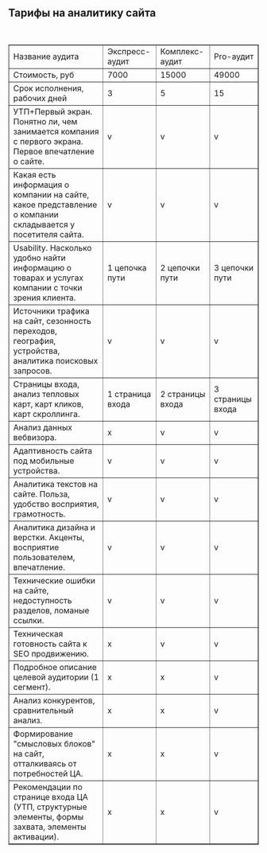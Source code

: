 ## Тарифы на аналитику сайта 
</br>
<table border="1">
<tr>
       <td>Название аудита</td>
       <td>Экспресс-аудит</td>
       <td>Комплекс-аудит</td>
       <td>Pro-аудит</td>
</tr>
<tr>
       <td>Стоимость, руб</td>
       <td>7000</td>
       <td>15000</td>
       <td>49000</td>
</tr>
<tr>    
       <td>Срок исполнения, рабочих дней</td>
       <td>3</td>
       <td>5</td>
       <td>15</td>
</tr>
<tr>    
       <td>УТП+Первый экран. Понятно ли, чем занимается компания с первого экрана. Первое впечатление о сайте.</td>
       <td>v</td>
       <td>v</td>
       <td>v</td>
</tr>
<tr>    
       <td>Какая есть информация о компании на сайте, какое представление о компании складывается у посетителя сайта.</td>
       <td>v</td>
       <td>v</td>
       <td>v</td>
</tr>
<tr>    
       <td>Usability. Насколько удобно найти информацию о товарах и услугах компании с точки зрения клиента.</td>
       <td>1 цепочка пути</td>
       <td>2 цепочки пути</td>
       <td>3 цепочки пути</td>
</tr>
<tr>    
       <td>Источники трафика на сайт, сезонность переходов, география, устройства, аналитика поисковых запросов.</td>
       <td>v</td>
       <td>v</td>
       <td>v</td>
</tr>
<tr>    
       <td>Страницы входа, анализ тепловых карт, карт кликов, карт скроллинга.</td>
       <td>1 страница входа</td>
       <td>2 страницы входа</td>
       <td>3 страницы входа</td>
</tr>
<tr>    
       <td>Анализ данных вебвизора.</td>
       <td>х</td>
       <td>v</td>
       <td>v</td>
</tr>
<tr>    
       <td>Адаптивность сайта под мобильные устройства.</td>
       <td>v</td>
       <td>v</td>
       <td>v</td>
</tr>
<tr>    
       <td>Аналитика текстов на сайте. Польза, удобство восприятия, грамотность.</td>
       <td>v</td>
       <td>v</td>
       <td>v</td>
</tr> 
<tr>    
       <td>Аналитика дизайна и верстки. Акценты, восприятие пользователем, впечатление.</td>
       <td>v</td>
       <td>v</td>
       <td>v</td>
</tr> 
<tr>    
       <td>Технические ошибки на сайте, недоступность разделов, ломаные ссылки.</td>
       <td>v</td>
       <td>v</td>
       <td>v</td>
</tr> 
<tr>    
       <td>Техническая готовность сайта к SEO продвижению. </td>
       <td>х</td>
       <td>v</td>
       <td>v</td>
</tr>
<tr>    
       <td>Подробное описание целевой аудитории (1 сегмент).</td>
       <td>х</td>
       <td>х</td>
       <td>v</td>
</tr>
<tr>    
       <td>Анализ конкурентов, сравнительный анализ.</td>
       <td>х</td>
       <td>х</td>
       <td>v</td>
</tr>
<tr>    
       <td>Формирование "смысловых блоков" на сайт, отталкиваясь от потребностей ЦА.</td>
       <td>х</td>
       <td>х</td>
       <td>v</td>
</tr>
<tr>    
       <td>Рекомендации по странице входа ЦА (УТП, структурные элементы, формы захвата, элементы активации).</td>
       <td>х</td>
       <td>х</td>
       <td>v</td>
</tr>


